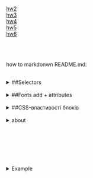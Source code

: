 <a href="hw2">hw2</a><br/>
<a href="hw3">hw3</a><br/>
<a href="hw4">hw4</a><br/>
<a href="hw5">hw5</a><br/>
<a href="hw6">hw6</a><br/>
<br/><br/><br/>

<!--

<p><a href="hw7">hw7</a></p>
<p><a href="hw8">hw8</a></p>
<p><a href="hw9">hw9</a></p>
<p><a href="hw10">hw10</a></p>
-->

<p>how to markdonwn README.md:</p>
<https://docs.github.com/en/get-started/writing-on-github/getting-started-with-writing-and-formatting-on-github/basic-writing-and-formatting-syntax>

<br/>
<!--  selectors-->
<details>
  <summary>##Selectors</summary>
<div >
<https://www.w3schools.com/cssref/css_selectors.asp>
<table>
  <tbody><tr>
    <th style="width:20%">Selector</th>
    <th style="width:20%">Example</th>
    <th>Example description</th>
  </tr>
  <tr>
    <td><a href="sel_class.asp">.<i>class</i></a></td>
    <td>.intro</td>
    <td>Selects all elements with class="intro"</td>
  </tr>
  <tr>
    <td><em>.class1.class2</em></td>
    <td>.name1.name2</td>
    <td>Selects all elements with both <em>name1</em> and <em>name2</em> set 
    within its class attribute</td>
  </tr>  
  <tr>
    <td><em>.class1 .class2</em></td>
    <td>.name1 .name2</td>
    <td>Selects all elements with <em>name2</em> that is a descendant of an 
    element with <em>name1</em></td>
  </tr>  
  <tr>
    <td><a href="sel_id.asp">#<i>id</i></a></td>
    <td>#firstname</td>
    <td>Selects the element with id="firstname"</td>
  </tr>  <tr>
    <td><a href="sel_all.asp">*</a></td>
    <td>*</td>
    <td>Selects all elements</td>
  </tr>
  <tr>
    <td><i><a href="sel_element.asp">element</a></i></td>
    <td>p</td>
    <td>Selects all &lt;p&gt; elements</td>
  </tr>
  <tr>
    <td><i><a href="sel_element_class.asp">element.class</a></i></td>
    <td>p.intro</td>
    <td>Selects all &lt;p&gt; elements with class="intro"</td>
  </tr>
  <tr>
    <td><i><a href="sel_element_comma.asp">element,element</a></i></td>
    <td>div, p</td>
    <td>Selects all &lt;div&gt; elements and all &lt;p&gt; elements</td>
  </tr>
  <tr>
    <td><a href="sel_element_element.asp"><i>element</i> <i>element</i></a></td>
    <td>div p</td>
    <td>Selects all &lt;p&gt; elements inside &lt;div&gt; elements</td>
  </tr>
  <tr>
    <td><a href="sel_element_gt.asp"><i>element</i>&gt;<i>element</i></a></td>
    <td>div &gt; p</td>
    <td>Selects all &lt;p&gt; elements where the parent is a &lt;div&gt; element</td>
  </tr>
  <tr>
    <td><a href="sel_element_pluss.asp"><i>element</i>+<i>element</i></a></td>
    <td>div + p</td>
    <td>Selects the first &lt;p&gt; element that is placed immediately after &lt;div&gt; elements</td>
  </tr>
  <tr>
    <td><a href="sel_gen_sibling.asp"><i>element1</i>~<i>element2</i></a></td>
    <td>p ~ ul</td>
    <td>Selects every &lt;ul&gt; element that is preceded by a &lt;p&gt; element</td>
  </tr>
  <tr>
    <td><a href="sel_attribute.asp">[<i>attribute</i>]</a></td>
    <td>[target]</td>
    <td>Selects all elements with a target attribute</td>
  </tr>
  <tr>
    <td><a href="sel_attribute_value.asp">[<i>attribute</i>=<i>value</i>]</a></td>
    <td>[target=_blank]</td>
    <td>Selects all elements with target="_blank"</td>
  </tr>
  <tr>
    <td><a href="sel_attribute_value_contains.asp">[<i>attribute</i>~=<i>value</i>]</a></td>
    <td>[title~=flower]</td>
    <td>Selects all elements with a title attribute containing the word "flower"</td>
  </tr>
  <tr>
    <td><a href="sel_attribute_value_lang.asp">[<i>attribute</i>|=<i>value</i>]</a></td>
    <td>[lang|=en]</td>
    <td>Selects all elements with a lang attribute value equal to "en" or 
    starting with "en-"</td>
  </tr>
  <tr>
    <td><a href="sel_attr_begin.asp">[<i>attribute</i>^=<i>value</i>]</a></td>
    <td>a[href^="https"]</td>
    <td>Selects every &lt;a&gt; element whose href attribute value begins with "https"</td>
  </tr>
  <tr>
    <td><a href="sel_attr_end.asp">[<i>attribute</i>$=<i>value</i>]</a></td>
    <td>a[href$=".pdf"]</td>
    <td>Selects every &lt;a&gt; element whose href attribute value ends with ".pdf"</td>
  </tr>
  <tr>
    <td><a href="sel_attr_contain.asp">[<i>attribute</i>*=<i>value</i>]</a></td>
    <td>a[href*="w3schools"]</td>
    <td>Selects every &lt;a&gt; element whose href attribute value contains the substring "w3schools"</td>
  </tr>
  <tr>
    <td><a href="sel_active.asp">:active</a></td>
    <td>a:active</td>
    <td>Selects the active link</td>
  </tr>
  <tr>
    <td><a href="sel_after.asp">::after</a></td>
    <td>p::after</td>
    <td>Insert something after the content of each &lt;p&gt; element</td>
  </tr>
  <tr>
    <td><a href="sel_before.asp">::before</a></td>
    <td>p::before</td>
    <td>Insert something before&nbsp;the content of each &lt;p&gt; element</td>
  </tr>
  <tr>
    <td><a href="sel_checked.asp">:checked</a></td>
    <td>input:checked</td>
    <td>Selects every checked &lt;input&gt; element</td>
  </tr>
  <tr>
    <td><a href="sel_default.asp">:default</a></td>
    <td>input:default</td>
    <td>Selects the default &lt;input&gt; element</td>
  </tr>
  <tr>
    <td><a href="sel_disabled.asp">:disabled</a></td>
    <td>input:disabled</td>
    <td>Selects every disabled &lt;input&gt; element</td>
  </tr>
  <tr>
    <td><a href="sel_empty.asp">:empty</a></td>
    <td>p:empty</td>
    <td>Selects every &lt;p&gt; element that has no children (including text nodes)</td>
  </tr>
  <tr>
    <td><a href="sel_enabled.asp">:enabled</a></td>
    <td>input:enabled</td>
    <td>Selects every enabled &lt;input&gt; element</td>
  </tr>
  <tr>
    <td><a href="sel_firstchild.asp">:first-child</a></td>
    <td>p:first-child</td>
    <td>Selects every &lt;p&gt; element that is the first child of its parent</td>
  </tr>
  <tr>
    <td><a href="sel_firstletter.asp">::first-letter</a></td>
    <td>p::first-letter</td>
    <td>Selects the first letter of every &lt;p&gt; element</td>
  </tr>
  <tr>
    <td><a href="sel_firstline.asp">::first-line</a></td>
    <td>p::first-line</td>
    <td>Selects the first line of every &lt;p&gt; element</td>
  </tr>
  <tr>
    <td><a href="sel_first-of-type.asp">:first-of-type</a></td>
    <td>p:first-of-type</td>
    <td>Selects every &lt;p&gt; element that is the first &lt;p&gt; element of its parent</td>
  </tr>
  <tr>
    <td><a href="sel_focus.asp">:focus</a></td>
    <td>input:focus</td>
    <td>Selects the input element which has focus</td>
  </tr>
  <tr>
    <td><a href="sel_fullscreen.asp">:fullscreen</a></td>
    <td>:fullscreen</td>
    <td>Selects the element that is in full-screen mode</td>
  </tr>
  <tr>
    <td><a href="sel_hover.asp">:hover</a></td>
    <td>a:hover</td>
    <td>Selects links on mouse over</td>
  </tr>
  <tr>
    <td><a href="sel_in-range.asp">:in-range</a></td>
    <td>input:in-range</td>
    <td>Selects input elements with a value within a specified range</td>
  </tr>
  <tr>
    <td><a href="sel_indeterminate.asp">:indeterminate</a></td>
    <td>input:indeterminate</td>
    <td>Selects input elements that are in an indeterminate state</td>
  </tr>
  <tr>
    <td><a href="sel_invalid.asp">:invalid</a></td>
    <td>input:invalid</td>
    <td>Selects all input elements with an invalid value</td>
  </tr>
  <tr>
    <td><a href="sel_lang.asp">:lang(<i>language</i>)</a></td>
    <td>p:lang(it)</td>
    <td>Selects every &lt;p&gt; element with a lang attribute equal to "it" (Italian)</td>
  </tr>
  <tr>
    <td><a href="sel_last-child.asp">:last-child</a></td>
    <td>p:last-child</td>
    <td>Selects every &lt;p&gt; element that is the last child of its parent</td>
  </tr>
  <tr>
    <td><a href="sel_last-of-type.asp">:last-of-type</a></td>
    <td>p:last-of-type</td>
    <td>Selects every &lt;p&gt; element that is the last &lt;p&gt; element of its parent</td>
  </tr>
  <tr>
    <td><a href="sel_link.asp">:link</a></td>
    <td>a:link</td>
    <td>Selects all unvisited links</td>
  </tr>
  <tr>
    <td><a href="sel_marker.asp">::marker</a></td>
    <td>::marker</td>
    <td>Selects the markers of list items</td>
  </tr>
  <tr>
    <td><a href="sel_not.asp">:not(<i>selector</i>)</a></td>
    <td>:not(p)</td>
    <td>Selects every element that is not a &lt;p&gt; element</td>
  </tr>
  <tr>
    <td><a href="sel_nth-child.asp">:nth-child(<i>n</i>)</a></td>
    <td>p:nth-child(2)</td>
    <td>Selects every &lt;p&gt; element that is the second child of its parent</td>
  </tr>
  <tr>
    <td><a href="sel_nth-last-child.asp">:nth-last-child(<i>n</i>)</a></td>
    <td>p:nth-last-child(2)</td>
    <td>Selects every &lt;p&gt; element that is the second child of its parent, counting from the last child</td>
  </tr>
  <tr>
    <td><a href="sel_nth-last-of-type.asp">:nth-last-of-type(<i>n</i>)</a></td>
    <td>p:nth-last-of-type(2)</td>
    <td>Selects every &lt;p&gt; element that is the second &lt;p&gt; element of its parent, counting from the last child</td>
  </tr>
  <tr>
    <td><a href="sel_nth-of-type.asp">:nth-of-type(<i>n</i>)</a></td>
    <td>p:nth-of-type(2)</td>
    <td>Selects every &lt;p&gt; element that is the second &lt;p&gt; element of its parent</td>
  </tr>
  <tr>
    <td><a href="sel_only-of-type.asp">:only-of-type</a></td>
    <td>p:only-of-type</td>
    <td>Selects every &lt;p&gt; element that is the only &lt;p&gt; element of its parent</td>
  </tr>
  <tr>
    <td><a href="sel_only-child.asp">:only-child</a></td>
    <td>p:only-child</td>
    <td>Selects every &lt;p&gt; element that is the only child of its parent</td>
  </tr>
  <tr>
    <td><a href="sel_optional.asp">:optional</a></td>
    <td>input:optional</td>
    <td>Selects input elements with no "required" attribute</td>
  </tr>
  <tr>
    <td><a href="sel_out-of-range.asp">:out-of-range</a></td>
    <td>input:out-of-range</td>
    <td>Selects input elements with a value outside a specified range</td>
  </tr>
  <tr>
    <td><a href="sel_placeholder.asp">::placeholder</a></td>
    <td>input::placeholder</td>
    <td>Selects input elements with the "placeholder" attribute specified</td>
  </tr>
  <tr>
    <td><a href="sel_read-only.asp">:read-only</a></td>
    <td>input:read-only</td>
    <td>Selects input elements with the "readonly" attribute specified</td>
  </tr>
  <tr>
    <td><a href="sel_read-write.asp">:read-write</a></td>
    <td>input:read-write</td>
    <td>Selects input elements with the "readonly" attribute NOT specified</td>
  </tr>
  <tr>
    <td><a href="sel_required.asp">:required</a></td>
    <td>input:required</td>
    <td>Selects input elements with the "required" attribute specified</td>
  </tr>
  <tr>
    <td><a href="sel_root.asp">:root</a></td>
    <td>:root</td>
    <td>Selects the document's root element</td>
  </tr>
  <tr>
    <td><a href="sel_selection.asp">::selection</a></td>
    <td>::selection</td>
    <td>Selects the portion of an element that is selected by a user</td>
  </tr>
  <tr>
    <td><a href="sel_target.asp">:target</a></td>
    <td>#news:target </td>
    <td>Selects the current active #news element (clicked on a URL containing that anchor name)</td>
  </tr>
  <tr>
    <td><a href="sel_valid.asp">:valid</a></td>
    <td>input:valid</td>
    <td>Selects all input elements with a valid value</td>
  </tr>
  <tr>
    <td><a href="sel_visited.asp">:visited</a></td>
    <td>a:visited</td>
    <td>Selects all visited links</td>
  </tr>
  <tr>
    <td><a href="sel_visited.asp">:has()</a></td>
    <td>div:has(h1)</td>
    <td>Selects all div what have h1 inside</td>
  </tr>
</tbody></table>
</div>
</details>

<br/>
<!-- fonts -->
<details>
  <summary> ##Fonts add + attributes</summary>
&display=swap <br/><br/>
	> include fonts from hosting: <br/><br/>
@font-face { <br/>
font-family: "someNameOfFont"; <br/>
src: url("../fonts/someNameOfFont.woff2") format("woff2"), url("../fonts/someNameOfFont.woff") format("woff"); <br/>
font-display: swap; <br/>
font-weight: 400; <br/>
font-style: normal; <br/>
} <br/><br/>
100 - thin <br/>
300 - lite <br/>
<b>400</b> - Regular (normal) (за замовчуванням)<br/>
<b>500</b> - medium <br/>
<b>600</b> - semibold <br/>
<b>700</b> - bold <br/>
900 - black<br/>
<br/><br/>
font-family: "Ім'я шрифту", "Ім'я шрифту", тип шрифту;<br/>
Типи шрифтів:<br/>
serif — шрифт з зарубками (засічками)<br/>
sans-serif — рублений (без зарубок)<br/>
cursive - курсивні шрифти<br/>
fantasy — декоративні<br/>
monospace — моноширинні<br/>
<br/><br/>
.class{ <br/>
font-family: "some NameOfFont", someNameOfFont, sans-serif; <br/>
font-style: <b>normal</b> (за замовчуванням) - звичайний; <b>italic</b> - курсив; <b>oblique</b> - нахилення літер;<br/>
text-align: <b>center</b> - по центру; <b>left</b> - по лівому краю; <b>right</b> - по правому краю; <b>justify</b> - по ширині<br/>
text-decoration: <b>line-through</b> - закреслює текст; <b>overline</b> - лінія над текстом; <b>underline</b> - лінія під текстом; <b>none</b> - (за замовченням)<br/>
text-shadow: горизонтальне*зміщення вертикальне*зміщення розмір колір; (значення через кому - text-shadow: 2px 2px 5px #000, 5px -2px 10px red;)<br/>
text-transform: <b>capitalize</b> - кожне слово з заглавної літери
<b>lowercase</b> - усі літери прописні
<b>uppercase</b> - усі літери заглавні
<b>none</b> - (за замовчунням) не змінює/відмінює значення<br/>
line-height: значення; <i>(calc пікселі в частини: значення line-height поділити на значення font-size)</i><br/>
text-indent: значення; <i>Червона строка. Встановлює відступ зліва у першого рядка тексту</i><br/>
letter-spacing: значення; <i>Встановлює інтервал між літерами (символами)</i><br/>
white-space: <b>nowrap</b> - забороняє переніс рядка; <b>normal</b> - (за замовчунням) не змінює/відміняє <i>Gоведінкa пробілів між словами</i><br/>
word-spacing: значення; <i>Встановлює інтервал між словами</i><br/>
}
<br/><br/>
<div><table>
	<thead>
    <tr>
      <th>Value</th>
      <th>Common weight name</th>
    </tr>
  </thead>
  <tbody>
    <tr>
      <td>100</td>
      <td>Thin (Hairline)</td>
    </tr>
    <tr>
      <td>200</td>
      <td>Extra Light (Ultra Light)</td>
    </tr>
    <tr>
      <td>300</td>
      <td>Light</td>
    </tr>
    <tr>
      <td>400</td>
      <td>Normal (Regular) (за замовчуванням)</td>
    </tr>
    <tr>
      <td>500</td>
      <td>Medium</td>
    </tr>
    <tr>
      <td>600</td>
      <td>Semi Bold (Demi Bold)</td>
    </tr>
    <tr>
      <td>700</td>
      <td>Bold</td>
    </tr>
    <tr>
      <td>800</td>
      <td>Extra Bold (Ultra Bold)</td>
    </tr>
    <tr>
      <td>900</td>
      <td>Black (Heavy)</td>
    </tr>
    <tr>
      <td>950</td>
      <td><a href="https://docs.microsoft.com/dotnet/api/system.windows.fontweights?view=netframework-4.8#remarks" class="external" rel=" noopener">Extra Black (Ultra Black)</a></td>
    </tr>
  </tbody>
</table>
</div>
</details>

<br/>
<!-- CSS-властивості блоків -->
<details>
  <summary>##CSS-властивості блоків</summary>
box-sizing: <b>content-box</b> - (за замовченням) додає відступи до розміру об'єкту; <b>border-box</b> - значення розмірів враховують відступи; <br/>
<b>padding: ;</b> Внутрішній відступ. Від кордонів об'єкту ДО ЙОГО КОНТЕНТУ
<i>При вказанні значення у відсотках відсоток береться від ширини батьківського об'єкту, навіть для горизонтальних відступів</i> <br/>
<b>margin: ;</b> - Зовнішній відступ. <i>Значення можуть бути від'ємними!</i><br/>
<b>width: ;</b> - чітко задає ширину блочного (блочно-рядкового) об'єкту<br/>
<b>height: ;</b> - чітко задає висоту блочного (блочно-рядкового) об'єкту<br/><br/><br/>
</details>

<br/>
<!-- Example -->

<details>
  <summary>about</summary>
  <!-- text -->
  <b>width</b>
	width - exactly that size what we want 
	max-width:   maximum size of width
	min-width:   minimum width size
	<br/>
	<b>height</b>
		height - exactly that size what we want 
	max-height:   maximum size of height
	min-width:   minimum height size    <!-- *use* -->
	<br/>
	<b>overflow:</b><i>visible</i> (show all context + uder container), <i>hidden</i>(hidden all context + under), <i>scroll</i> (for scrolling content), <i>auto</i>
  
   <!-- display -->
	
	<b>display:</b> <i>block</i>; <i>inline-block</i>; <i>inline</i>;

    <!-- space -->
    <b>how to delate space between objects</b>
    <https://youtu.be/jwX0RLmYNSY?t=3254>

</details>

<br/>
<!-- for Example -->
<!-- for Example -->
<!-- for Example -->
<!-- for Example -->
<!-- for Example -->
<!-- for Example -->
<!-- for Example -->

<br/><br/><br/>

<br/>
<!-- Example -->

<details>
  <summary>Example</summary>
  <!-- text -->
</details>
